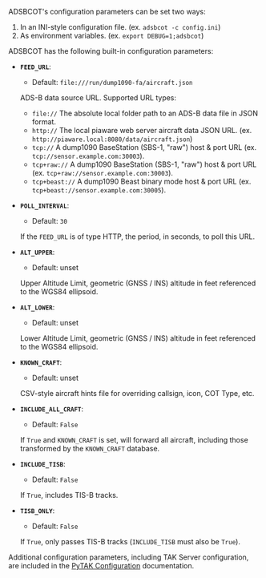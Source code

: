 ADSBCOT's configuration parameters can be set two ways:

1. In an INI-style configuration file. (ex. ``adsbcot -c config.ini``)
2. As environment variables. (ex. ``export DEBUG=1;adsbcot``)

ADSBCOT has the following built-in configuration parameters:

* **`FEED_URL`**:
    * Default: ``file:///run/dump1090-fa/aircraft.json``

    ADS-B data source URL. Supported URL types:

    - ``file://`` The absolute local folder path to an ADS-B data file in JSON format.
    - ``http://`` The local piaware web server aircraft data JSON URL. (ex. ``http://piaware.local:8080/data/aircraft.json``)
    - ``tcp://`` A dump1090 BaseStation (SBS-1, "raw") host & port URL (ex. ``tcp://sensor.example.com:30003``).
    - ``tcp+raw://`` A dump1090 BaseStation (SBS-1, "raw") host & port URL (ex. ``tcp+raw://sensor.example.com:30003``).
    - ``tcp+beast://`` A dump1090 Beast binary mode host & port URL (ex. ``tcp+beast://sensor.example.com:30005``).

* **`POLL_INTERVAL`**:
    * Default: ``30``

    If the `FEED_URL` is of type HTTP, the period, in seconds, to poll this URL.
    
* **`ALT_UPPER`**:
    * Default: unset

    Upper Altitude Limit, geometric (GNSS / INS) altitude in feet referenced to the WGS84 ellipsoid.

* **`ALT_LOWER`**:
    * Default: unset
    
    Lower Altitude Limit, geometric (GNSS / INS) altitude in feet referenced to the WGS84 ellipsoid.

* **`KNOWN_CRAFT`**:
    * Default: unset

    CSV-style aircraft hints file for overriding callsign, icon, COT Type, etc.

* **`INCLUDE_ALL_CRAFT`**:
    * Default: ``False``

    If ``True`` and ``KNOWN_CRAFT`` is set, will forward all aircraft, including those transformed by the ``KNOWN_CRAFT`` database.

* **`INCLUDE_TISB`**:
    * Default: ``False``

    If ``True``, includes TIS-B tracks.

* **`TISB_ONLY`**:
    * Default: ``False``

    If `True`, only passes TIS-B tracks (`INCLUDE_TISB` must also be `True`).

Additional configuration parameters, including TAK Server configuration, are included in the [PyTAK Configuration](https://pytak.readthedocs.io/en/latest/configuration/) documentation.





